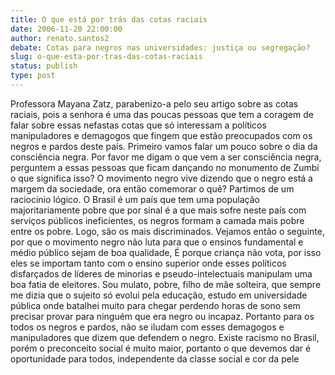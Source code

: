 ```yaml
---
title: O que está por trás das cotas raciais 
date: 2006-11-20 22:00:00
author: renato.santos2
debate: Cotas para negros nas universidades: justiça ou segregação? 
slug: o-que-esta-por-tras-das-cotas-raciais
status: publish 
type: post
---
```


Professora Mayana Zatz, parabenizo-a pelo seu artigo sobre as cotas raciais, pois a senhora é uma das poucas pessoas que tem a coragem de falar sobre essas nefastas cotas que só interessam a políticos manipuladores e demagogos que fingem que estão preocupados com os negros e pardos deste país. Primeiro vamos falar um pouco sobre o dia da consciência negra. Por favor me digam o que vem a ser consciência negra, perguntem a essas pessoas que ficam dançando no monumento de Zumbi o que significa isso? O movimento negro vive dizendo que o negro está a margem da sociedade, ora então comemorar o quê? Partimos de um raciocínio lógico. O Brasil é um país que tem uma população majoritariamente pobre que por sinal é a que mais sofre neste país com serviços públicos ineficientes, os negros formam a camada mais pobre entre os pobre. Logo, são os mais discriminados. Vejamos então o seguinte, por que o movimento negro não luta para que o ensinos fundamental e médio público sejam de boa qualidade, É porque criança não vota, por isso eles se importam tanto com o ensino superior onde esses políticos disfarçados de líderes de minorias e pseudo-intelectuais manipulam uma boa fatia de eleitores. Sou mulato, pobre, filho de mãe solteira, que sempre me dizia que o sujeito só evolui pela educação, estudo em universidade pública onde batalhei muito para chegar perdendo horas de sono sem precisar provar para ninguém que era negro ou incapaz. Portanto para os todos os negros e pardos, não se iludam com esses demagogos e manipuladores que dizem que defendem o negro. Existe racismo no Brasil, porém o preconceito social é muito maior, portanto o que devemos dar é oportunidade para todos, independente da classe social e cor da pele  

